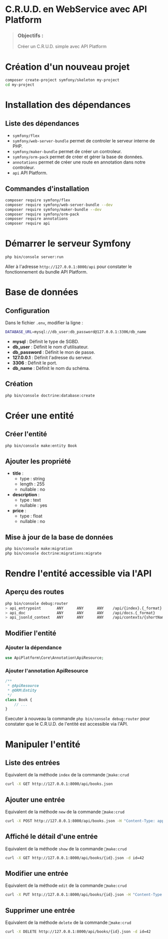 # C.R.U.D. en WebService avec API Platform
> ### Objectifs :
> Créer un C.R.U.D. simple avec API Platform



# Création d'un nouveau projet

```bash
composer create-project symfony/skeleton my-project
cd my-project
```



# Installation des dépendances

## Liste des dépendances
- `symfony/flex`
- `symfony/web-server-bundle` permet de controler le serveur interne de PHP.
- `symfony/maker-bundle` permet de créer un controleur.
- `symfony/orm-pack` permet de créer et gérer la base de données.
- `annotations` permet de créer une route en annotation dans notre controleur.
- `api` API Platform.


## Commandes d'installation

```bash 
composer require symfony/flex
composer require symfony/web-server-bundle --dev
composer require symfony/maker-bundle --dev
composer require symfony/orm-pack
composer require annotations
composer require api
```



# Démarrer le serveur Symfony

```bash
php bin/console server:run
```

Aller à l'adresse `http://127.0.0.1:8000/api` pour constater le fonctionnement du bundle API Platform.



# Base de données

## Configuration
Dans le fichier `.env`, modifier la ligne :

```bash
DATABASE_URL=mysql://db_user:db_password@127.0.0.1:3306/db_name
```

- **mysql** : Définit le type de SGBD.
- **db_user** : Définit le nom d'utilisateur.
- **db_password** : Définit le mon de passe.
- **127.0.0.1** : Définit l'adresse du serveur.
- **3306** : Définit le port.
- **db_name** : Définit le nom du schéma.


## Création
```bash
php bin/console doctrine:database:create
```



# Créer une entité

## Créer l'entité

```bash 
php bin/console make:entity Book
```

## Ajouter les propriété
- **title** :
    - type : string
    - length : 255
    - nullable : no
- **description** :
    - type : text
    - nullable : yes
- **price** :
    - type : float
    - nullable : no

## Mise à jour de la base de données

```bash
php bin/console make:migration
php bin/console doctrine:migrations:migrate
```



# Rendre l'entité accessible via l'API

## Aperçu des routes

```bash
php bin/console debug:router
> api_entrypoint       ANY      ANY      ANY    /api/{index}.{_format}
> api_doc              ANY      ANY      ANY    /api/docs.{_format}
> api_jsonld_context   ANY      ANY      ANY    /api/contexts/{shortName}.{_format}
```


## Modifier l'entité

### Ajouter la dépendance

```php
use ApiPlatform\Core\Annotation\ApiResource;
```

### Ajouter l'annotation ApiResource

```php
/**
 * @ApiResource
 * @ORM\Entity
 */
class Book {
    // ...
}
```

Executer à nouveau la commande `php bin/console debug:router` pour constater que le C.R.U.D. de l'entité est accessible via l'API.



# Manipuler l'entité

## Liste des entrées

Equivalent de la méthode `index` de la commande `make:crud`

```bash
curl -X GET http://127.0.0.1:8000/api/books.json
```


## Ajouter une entrée

Equivalent de la méthode `new` de la commande `make:crud`

```bash
curl -X POST http://127.0.0.1:8000/api/books.json -H "Content-Type: application/json" -d {"title": "Un super livre", "description": "lorem ipsum blabla...", "price": 9.99}
```


## Affiché le détail d'une entrée

Equivalent de la méthode `show` de la commande `make:crud`

```bash
curl -X GET http://127.0.0.1:8000/api/books/{id}.json -d id=42
```


## Modifier une entrée

Equivalent de la méthode `edit` de la commande `make:crud`

```bash
curl -X PUT http://127.0.0.1:8000/api/books/{id}.json -H "Content-Type: application/json" -d {"title": "Azerty"}
```


## Supprimer une entrée

Equivalent de la méthode `delete` de la commande `make:crud`

```bash
curl -X DELETE http://127.0.0.1:8000/api/books/{id}.json -d id=42
```